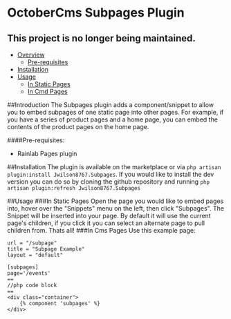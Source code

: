 OctoberCms Subpages Plugin
==========================

## This project is no longer being maintained.

- [Overview](#introduction)
    - [Pre-requisites](#prerequisites)
- [Installation](#installation)
- [Usage](#usage)
    - [In Static Pages](static-pages)
    - [In Cmd Pages](cms-pages)
    
<a name="introduction"></a>
##Introduction
The Subpages plugin adds a component/snippet to allow you to embed subpages of one static page into other pages. For example, if you have a series of product pages and a home page, you can embed the contents of the product pages on the home page.

<a name="prerequisites"></a>
####Pre-requisites:
 - Rainlab Pages plugin

<a name="installation"></a>
##Installation
The plugin is available on the marketplace or via `php artisan plugin:install Jwilson8767.Subpages`. If you would like to install the dev version you can do so by cloning the github repository and running `php artisan plugin:refresh Jwilson8767.Subpages`

<a name="usage"></a>
##Usage
<a name="static-pages"></a>
###In Static Pages
Open the page you would like to embed pages into, hover over the "Snippets" menu on the left, then click "Subpages". The Snippet will be inserted into your page. By default it will use the current page's children, if you click it you can select an alternate page to pull children from. Thats all!
<a name="cms-pages"></a>
###In Cms Pages
Use this example page:
```````````````````
url = "/subpage"
title = "Subpage Example"
layout = "default"

[subpages]
page='/events'
==
//php code block
==
<div class="container">
    {% component 'subpages' %}
</div>
```````````````````
